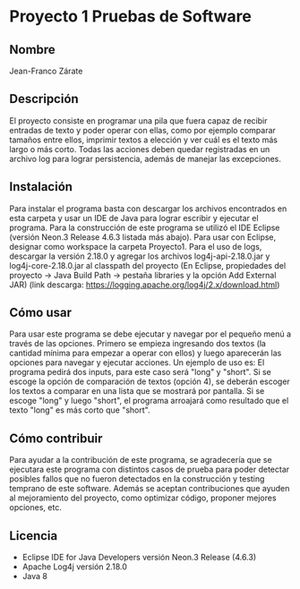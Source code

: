 # Proyecto 1 Pruebas de Software

## Nombre
Jean-Franco Zárate
## Descripción
El proyecto consiste en programar una pila que fuera capaz de recibir entradas de texto y poder operar con ellas, como por ejemplo comparar tamaños entre ellos, imprimir textos a elección y ver cuál es el texto más largo o más corto.
Todas las acciones deben quedar registradas en un archivo log para lograr persistencia, además de manejar las excepciones.
## Instalación
Para instalar el programa basta con descargar los archivos encontrados en esta carpeta y usar un IDE de Java para lograr escribir y ejecutar el programa. Para la construcción de este programa se utilizó el IDE Eclipse (versión Neon.3 Release 4.6.3 listada más abajo). Para usar con Eclipse, designar como workspace la carpeta Proyecto1.
Para el uso de logs, descargar la versión 2.18.0 y agregar los archivos log4j-api-2.18.0.jar y log4j-core-2.18.0.jar al classpath del proyecto (En Eclipse, propiedades del proyecto -> Java Build Path -> pestaña libraries y la opción Add External JAR) (link descarga: https://logging.apache.org/log4j/2.x/download.html)
## Cómo usar
Para usar este programa se debe ejecutar y navegar por el pequeño menú a través de las opciones. Primero se empieza ingresando dos textos (la cantidad mínima para empezar a operar con ellos) y luego aparecerán las opciones para navegar y ejecutar acciones. Un ejemplo de uso es: El programa pedirá dos inputs, para este caso será "long" y "short". Si se escoge la opción de comparación de textos (opción 4), se deberán escoger los textos a comparar en una lista que se mostrará por pantalla. Si se escoge "long" y luego "short", el programa arroajará como resultado que el texto "long" es más corto que "short".
## Cómo contribuir
Para ayudar a la contribución de este programa, se agradecería que se ejecutara este programa con distintos casos de prueba para poder detectar posibles fallos que no fueron detectados en la construcción y testing temprano de este software. Además se aceptan contribuciones que ayuden al mejoramiento del proyecto, como optimizar código, proponer mejores opciones, etc.
## Licencia
* Eclipse IDE for Java Developers versión Neon.3 Release (4.6.3)
* Apache Log4j versión 2.18.0
* Java 8
